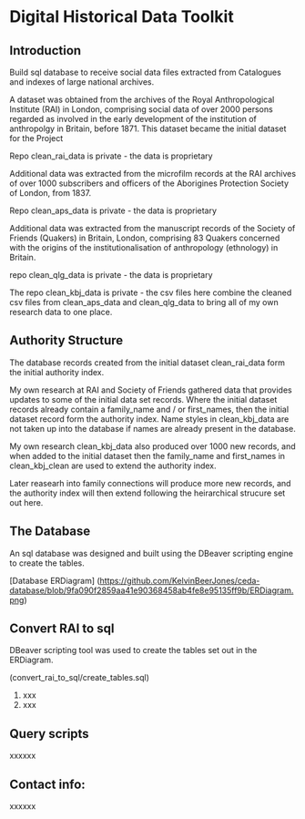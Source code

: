 # Digital Historical Data Toolkit

## Introduction

Build sql database to receive social data files extracted from Catalogues and indexes of large national archives.

A dataset was obtained from the archives of the Royal Anthropological Institute (RAI) in London, comprising social data of over 2000 persons regarded as involved in the early development of the institution of anthropolgy in Britain, before 1871. This dataset became the initial dataset for the Project

Repo clean_rai_data is private - the data is proprietary

Additional data was extracted from the microfilm records at the RAI archives of over 1000 subscribers and officers of the Aborigines Protection Society of London, from 1837.

Repo clean_aps_data is private - the data is proprietary

Additional data was extracted from the manuscript records of the Society of Friends (Quakers) in Britain, London, comprising 83 Quakers concerned with the origins of the institutionalisation of anthropology (ethnology) in Britain. 

repo clean_qlg_data is private - the data is proprietary

The repo clean_kbj_data is private - the csv files here combine the cleaned csv files from clean_aps_data and clean_qlg_data to bring all of my own research data to one place. 

## Authority Structure

The database records created from the initial dataset clean_rai_data form the initial authority index.

My own research at RAI and Society of Friends gathered data that provides updates to some of the initial data set records. Where the initial dataset records already contain a family_name and / or first_names, then the initial dataset record form the authority index. Name styles in clean_kbj_data are not taken up into the database if names are already present in the database.   

My own research clean_kbj_data also produced over 1000 new records, and when added to the initial dataset then the family_name and first_names in clean_kbj_clean are used to extend the authority index.

Later reasearh into family connections will produce more new records, and the authority index will then extend following the heirarchical strucure set out here. 

##  The Database

An sql database was designed and built using the DBeaver scripting engine to create the tables.

[Database ERDiagram] (https://github.com/KelvinBeerJones/ceda-database/blob/9fa090f2859aa41e90368458ab4fe8e95135ff9b/ERDiagram.png)


## Convert RAI to sql

DBeaver scripting tool was used to create the tables set out in the ERDiagram.

(convert_rai_to_sql/create_tables.sql)

1. xxx
1. xxx

## Query scripts

xxxxxx

## Contact info:

xxxxxx





